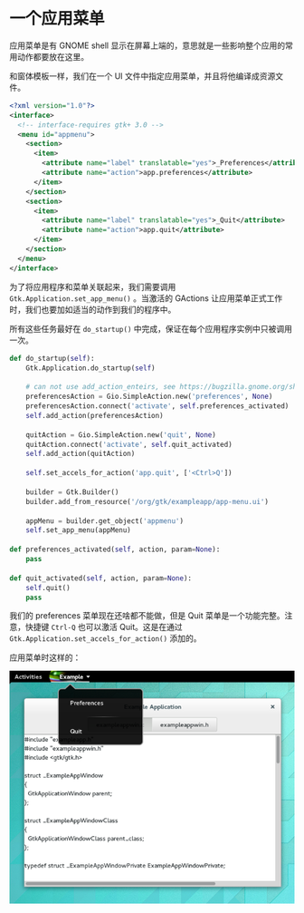 # 一个应用菜单

应用菜单是有 GNOME shell 显示在屏幕上端的，意思就是一些影响整个应用的常用动作都要放在这里。

和窗体模板一样，我们在一个 UI 文件中指定应用菜单，并且将他编译成资源文件。

```xml
<?xml version="1.0"?>
<interface>
  <!-- interface-requires gtk+ 3.0 -->
  <menu id="appmenu">
    <section>
      <item>
        <attribute name="label" translatable="yes">_Preferences</attribute>
        <attribute name="action">app.preferences</attribute>
      </item>
    </section>
    <section>
      <item>
        <attribute name="label" translatable="yes">_Quit</attribute>
        <attribute name="action">app.quit</attribute>
      </item>
    </section>
  </menu>
</interface>
```

为了将应用程序和菜单关联起来，我们需要调用 `Gtk.Application.set_app_menu()` 。当激活的 
GActions 让应用菜单正式工作时，我们也要加如适当的动作到我们的程序中。

所有这些任务最好在 `do_startup()` 中完成，保证在每个应用程序实例中只被调用一次。

```python
def do_startup(self):
    Gtk.Application.do_startup(self)
            
    # can not use add_action_enteirs, see https://bugzilla.gnome.org/show_bug.cgi?id=678655
    preferencesAction = Gio.SimpleAction.new('preferences', None)
    preferencesAction.connect('activate', self.preferences_activated)
    self.add_action(preferencesAction)
    
    quitAction = Gio.SimpleAction.new('quit', None)
    quitAction.connect('activate', self.quit_activated)
    self.add_action(quitAction)
    
    self.set_accels_for_action('app.quit', ['<Ctrl>Q'])
    
    builder = Gtk.Builder()
    builder.add_from_resource('/org/gtk/exampleapp/app-menu.ui')
    
    appMenu = builder.get_object('appmenu')
    self.set_app_menu(appMenu)

def preferences_activated(self, action, param=None):
    pass

def quit_activated(self, action, param=None):
    self.quit()
    pass
```

我们的 preferences 菜单现在还啥都不能做，但是 Quit 菜单是一个功能完整。注意，快捷键 `Ctrl-Q` 
也可以激活 Quit。这是在通过 `Gtk.Application.set_accels_for_action()` 添加的。

应用菜单时这样的：

![getting-started-app4.png](../code/chapter1/application4/getting-started-app4.png)
